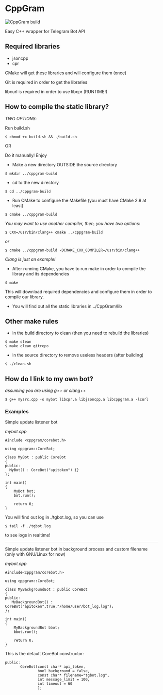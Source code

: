 # CppGram
![CppGram build](https://gitlab.com/WiseDragonStd/CppGram/badges/master/build.svg)

Easy C++ wrapper for Telegram Bot API

## Required libraries

 * jsoncpp
 * cpr

 CMake will get these libraries and will configure them (once)

 Git is required in order to get the libraries

 libcurl is required in order to use libcpr (RUNTIME!)

## How to compile the static library?
 
 *TWO OPTIONS*:

 Run build.sh
 ~~~
 $ chmod +x build.sh && ./build.sh
 ~~~

 OR

 Do it manually! Enjoy

 * Make a new directory OUTSIDE the source directory
 ~~~
 $ mkdir ../cppgram-build
 ~~~

 * cd to the new directory
 ~~~
 $ cd ../cppgram-build
 ~~~

 * Run CMake to configure the Makefile (you must have CMake 2.8 at least)
 ~~~
 $ cmake ../cppgram-build
 ~~~

  *You may want to use another compiler, then, you have two options:*

  ~~~
  $ CXX=/usr/bin/clang++ cmake ../cppgram-build
  ~~~

  *or*

  ~~~
  $ cmake ../cppgram-build -DCMAKE_CXX_COMPILER=/usr/bin/clang++
  ~~~

  *Clang is just an example!*


 * After running CMake, you have to run make in order to compile the library and its dependencies

 ~~~
 $ make
 ~~~

 This will download required dependencies and configure them in order to compile our library.

 * You will find out all the static libraries in ../CppGram/lib

## Other make rules

 * In the build directory to clean (then you need to rebuild the libraries)

 ~~~
 $ make clean
 $ make clean_gitrepo
 ~~~

 * In the source directory to remove useless headers (after building)

 ~~~
 $ ./clean.sh
 ~~~

## How do I link to my own bot?

 *assuming you are using g++ or clang++*

 ~~~
 $ g++ mysrc.cpp -o mybot libcpr.a libjsoncpp.a libcppgram.a -lcurl
 ~~~

### Examples

 Simple update listener bot

 *mybot.cpp*
 
 ~~~
 #include <cppgram/corebot.h>

 using cppgram::CoreBot;

 class MyBot : public CoreBot
 {
 public:
   MyBot() : CoreBot("apitoken") {}
 };

 int main()
 {
	 MyBot bot;
	 bot.run();

	 return 0;
 }
 ~~~

 You will find out log in ./tgbot.log, so you can use 

 ~~~
 $ tail -f ./tgbot.log
 ~~~

 to see logs in realtime!


 ---

 Simple update listener bot in background process and custom filename (only with GNU/Linux for now)

 *mybot.cpp*

 ~~~
 #include<cppgram/corebot.h>

 using cppgram::CoreBot;

 class MyBackgroundBot : public CoreBot
 {
 public:
	MyBackgroundBot() : CoreBot("apitoken",true,"/home/user/bot_log.log");
 };

 int main()
 {
	 MyBackgroundBot bbot;
	 bbot.run();

	 return 0;
 }
 ~~~

 This is the default CoreBot constructor:
 
 ~~~
 public:
        CoreBot(const char* api_token,
                bool background = false,
                const char* filename="tgbot.log",
                int message_limit = 100,
                int timeout = 60
                );
 ~~~

